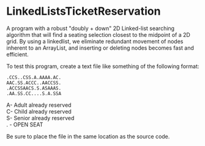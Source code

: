 # LinkedListsTicketReservation
A program with a robust "doubly + down" 2D Linked-list searching algorithm that will find a seating selection closest to the midpoint of a 2D grid.
By using a linkedlist, we eliminate redundant movement of nodes inherent to an ArrayList, and inserting or deleting nodes becomes fast and efficient.

To test this program, create a text file like something of the following format:

```.AAAAAAAA....AAAAAA.   
.CCS..CSS.A.AAAA.AC.   
AAC.SS.ACCC..AACCSS.  
.ACCSSAACS.S.ASAAAS.  
.AA.SS.CC....S.A.SSA 
```

A- Adult already reserved  
C- Child already reserved  
S- Senior already reserved  
. - OPEN SEAT  

Be sure to place the file in the same location as the source code.

